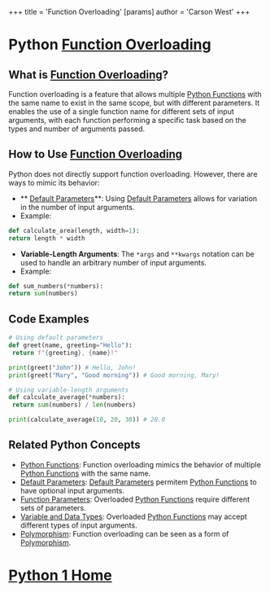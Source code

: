 +++
 title = 'Function Overloading'
[params]
	author = 'Carson West'
+++
# Python [Function Overloading](./../function-overloading/)

## What is [Function Overloading](./../function-overloading/)?

Function overloading is a feature that allows multiple [Python Functions](./../python-functions/) with the same name to exist in the same scope, but with different parameters. It enables the use of a single function name for different sets of input arguments, with each function performing a specific task based on the types and number of arguments passed.

## How to Use [Function Overloading](./../function-overloading/)

Python does not directly support function overloading. However, there are ways to mimic its behavior:

- ** [Default Parameters](./../default-parameters/)**: Using [Default Parameters](./../default-parameters/) allows for variation in the number of input arguments.
 - Example:
 ```python
 def calculate_area(length, width=1):
 return length * width
 ```

- **Variable-Length Arguments**: The `*args` and `**kwargs` notation can be used to handle an arbitrary number of input arguments.
 - Example:
 ```python
 def sum_numbers(*numbers):
 return sum(numbers)
 ```

## Code Examples

```python
# Using default parameters
def greet(name, greeting="Hello"):
 return f"{greeting}, {name}!"

print(greet("John")) # Hello, John!
print(greet("Mary", "Good morning")) # Good morning, Mary!

# Using variable-length arguments
def calculate_average(*numbers):
 return sum(numbers) / len(numbers)

print(calculate_average(10, 20, 30)) # 20.0
```

## Related Python Concepts

- [Python Functions](./../python-functions/): Function overloading mimics the behavior of multiple [Python Functions](./../python-functions/) with the same name.
- [Default Parameters](./../default-parameters/): [Default Parameters](./../default-parameters/) permitem [Python Functions](./../python-functions/) to have optional input arguments.
- [Function Parameters](./../function-parameters/): Overloaded [Python Functions](./../python-functions/) require different sets of parameters.
- [Variable and Data Types](./../variable-and-data-types/): Overloaded [Python Functions](./../python-functions/) may accept different types of input arguments.
- [Polymorphism](./../polymorphism/): Function overloading can be seen as a form of [Polymorphism](./../polymorphism/).
# [Python 1 Home](./../python-1-home/)